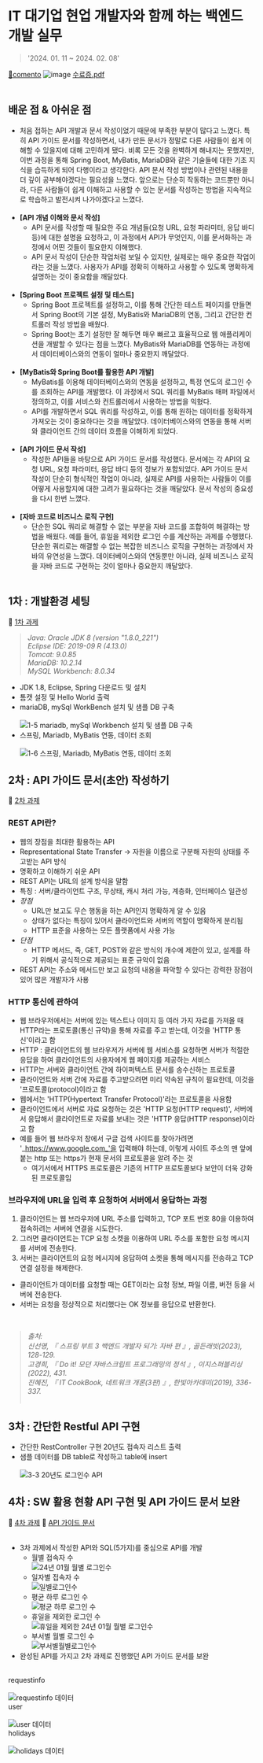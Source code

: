 # IT 대기업 현업 개발자와 함께 하는 백엔드 개발 실무
> '2024. 01. 11 ~ 2024. 02. 08'

[🔗comento](https://comento.kr/edu/learn/ITSW/SW%EA%B0%9C%EB%B0%9C-G601)
![image](https://github.com/user-attachments/assets/5261c768-d765-41c7-87f7-582a169fa8a8)
[수료증.pdf](https://github.com/user-attachments/files/16476971/default.pdf)
<br><br>
## 배운 점 & 아쉬운 점 
- 처음 접하는 API 개발과 문서 작성이었기 때문에 부족한 부분이 많다고 느꼈다. 특히 API 가이드 문서를 작성하면서, 내가 만든 문서가 정말로 다른 사람들이 쉽게 이해할 수 있을지에 대해 고민하게 됐다. 비록 모든 것을 완벽하게 해내지는 못했지만, 이번 과정을 통해 Spring Boot, MyBatis, MariaDB와 같은 기술들에 대한 기초 지식을 습득하게 되어 다행이라고 생각한다. API 문서 작성 방법이나 관련된 내용을 더 깊이 공부해야겠다는 필요성을 느꼈다. 앞으로는 단순히 작동하는 코드뿐만 아니라, 다른 사람들이 쉽게 이해하고 사용할 수 있는 문서를 작성하는 방법을 지속적으로 학습하고 발전시켜 나가야겠다고 느꼈다.<br><br>
- **[API 개념 이해와 문서 작성]**
  - API 문서를 작성할 때 필요한 주요 개념들(요청 URL, 요청 파라미터, 응답 바디 등)에 대한 설명을 요청하고, 이 과정에서 API가 무엇인지, 이를 문서화하는 과정에서 어떤 것들이 필요한지 이해했다.
  - API 문서 작성이 단순한 작업처럼 보일 수 있지만, 실제로는 매우 중요한 작업이라는 것을 느꼈다. 사용자가 API를 정확히 이해하고 사용할 수 있도록 명확하게 설명하는 것이 중요함을 깨달았다.<br><br>
- **[Spring Boot 프로젝트 설정 및 테스트]**
  - Spring Boot 프로젝트를 설정하고, 이를 통해 간단한 테스트 페이지를 만들면서 Spring Boot의 기본 설정, MyBatis와 MariaDB의 연동, 그리고 간단한 컨트롤러 작성 방법을 배웠다.
  - Spring Boot는 초기 설정만 잘 해두면 매우 빠르고 효율적으로 웹 애플리케이션을 개발할 수 있다는 점을 느꼈다. MyBatis와 MariaDB를 연동하는 과정에서 데이터베이스와의 연동이 얼마나 중요한지 깨달았다.<br><br>
- **[MyBatis와 Spring Boot를 활용한 API 개발]**
  - MyBatis를 이용해 데이터베이스와의 연동을 설정하고, 특정 연도의 로그인 수를 조회하는 API를 개발했다. 이 과정에서 SQL 쿼리를 MyBatis 매퍼 파일에서 정의하고, 이를 서비스와 컨트롤러에서 사용하는 방법을 익혔다.
  - API를 개발하면서 SQL 쿼리를 작성하고, 이를 통해 원하는 데이터를 정확하게 가져오는 것이 중요하다는 것을 깨달았다. 데이터베이스와의 연동을 통해 서버와 클라이언트 간의 데이터 흐름을 이해하게 되었다.<br><br>
- **[API 가이드 문서 작성]**
  - 작성한 API들을 바탕으로 API 가이드 문서를 작성했다. 문서에는 각 API의 요청 URL, 요청 파라미터, 응답 바디 등의 정보가 포함되었다. API 가이드 문서 작성이 단순히 형식적인 작업이 아니라, 실제로 API를 사용하는 사람들이 이를 어떻게 사용할지에 대한 고려가 필요하다는 것을 깨달았다. 문서 작성의 중요성을 다시 한번 느꼈다.<br><br>
- **[자바 코드로 비즈니스 로직 구현]**
    - 단순한 SQL 쿼리로 해결할 수 없는 부분을 자바 코드를 조합하여 해결하는 방법을 배웠다. 예를 들어, 휴일을 제외한 로그인 수를 계산하는 과제를 수행했다. 단순한 쿼리로는 해결할 수 없는 복잡한 비즈니스 로직을 구현하는 과정에서 자바의 유연성을 느꼈다. 데이터베이스와의 연동뿐만 아니라, 실제 비즈니스 로직을 자바 코드로 구현하는 것이 얼마나 중요한지 깨달았다.<br><br>
      
## 1차 : 개발환경 세팅
🔗 [1차 과제](https://github.com/k-r-1/api-backend-comento/tree/main/settingweb)
> _Java: Oracle JDK 8 (version "1.8.0_221")_ <br>
_Eclipse IDE: 2019-09 R (4.13.0)_ <br>
_Tomcat: 9.0.85_ <br>
_MariaDB: 10.2.14_ <br>
_MySQL Workbench: 8.0.34_ <br>

- JDK 1.8, Eclipse, Spring 다운로드 및 설치
- 톰캣 설정 및 Hello World 출력
- mariaDB, mySql WorkBench 설치 및 샘플 DB 구축<br></br>
![1-5 mariadb, mySql Workbench 설치 및 샘플 DB 구축](https://github.com/k-r-1/api-backend-comento/assets/83098949/403cd295-5eae-4b18-9890-082510e4fc42)
- 스프링, Mariadb, MyBatis 연동, 데이터 조회<br></br>
![1-6  스프링, Mariadb, MyBatis 연동, 데이터 조회](https://github.com/k-r-1/api-backend-comento/assets/83098949/80d9b3db-b16a-41a0-8c56-0f0cd87f0a70)

## 2차 : API 가이드 문서(초안) 작성하기
🔗 [2차 과제](https://github.com/k-r-1/api-backend-comento/blob/main/%5B2%EC%B0%A8%5D%20%EC%9D%B8%ED%84%B0%ED%8E%98%EC%9D%B4%EC%8A%A4%20%EA%B0%80%EC%9D%B4%EB%93%9C%20%EB%AC%B8%EC%84%9C%20%EC%9E%91%EC%84%B1.docx)
<br>
### REST API란?
- 웹의 장점을 최대한 활용하는 API
- Representational State Transfer -> 자원을 이름으로 구분해 자원의 상태를 주고받는 API 방식
- 명확하고 이해하기 쉬운 API
- REST API는 URL의 설계 방식을 말함
- 특징 : 서버/클라이언트 구조, 무상태, 캐시 처리 가능, 계층화, 인터페이스 일관성
- _장점_
  - URL만 보고도 무슨 행동을 하는 API인지 명확하게 알 수 있음
  - 상태가 없다는 특징이 있어서 클라이언트와 서버의 역할이 명확하게 분리됨
  - HTTP 표준을 사용하는 모든 플랫폼에서 사용 가능
- _단점_
  - HTTP 메서드, 즉, GET, POST와 같은 방식의 개수에 제한이 있고, 설계를 하기 위해서 공식적으로 제공되는 표준 규악이 없음
- REST API는 주소와 메서드만 보고 요청의 내용을 파악할 수 있다는 강력한 장점이 있어 많은 개발자가 사용 <br>

### HTTP 통신에 관하여
- 웹 브라우저에서는 서버에 있는 텍스트나 이미지 등 여러 가지 자료를 가져올 때 HTTP라는 프로토콜(통신 규약)을 통해 자료를 주고 받는데, 이것을 'HTTP 통신'이라고 함
- HTTP : 클라이언트의 웹 브라우저가 서버에 웹 서비스를 요청하면 서버가 적절한 응답을 하여 클라이언트의 사용자에게 웹 페이지를 제공하는 서비스
- HTTP는 서버와 클라이언트 간에 하이퍼텍스트 문서를 송수신하는 프로토콜
- 클라이언트와 서버 간에 자료를 주고받으려면 미리 약속된 규칙이 필요한데, 이것을 '프로토콜(protocol)이라고 함
- 웹에서는 'HTTP(Hypertext Transfer Protocol)'라는 프로토콜을 사용함
- 클라이언트에서 서버로 자료 요청하는 것은 'HTTP 요청(HTTP request)', 서버에서 응답해서 클라이언트로 자료를 보내는 것은 'HTTP 응답(HTTP response)이라고 함
- 예를 들어 웹 브라우저 창에서 구글 검색 사이트를 찾아가려면 '_https://www.google.com_'을 입력해야 하는데, 이렇게 사이트 주소의 맨 앞에 붙는 http 또는 https가 현재 문서의 프로토콜을 알려 주는 것
  - 여기서에서 HTTPS 프로토콜은 기존의 HTTP 프로토콜보다 보안이 더욱 강화된 프로토콜임 <br>

### 브라우저에 URL을 입력 후 요청하여 서버에서 응답하는 과정
1. 클라이언트는 웹 브라우저에 URL 주소를 입력하고, TCP 포트 번호 80을 이용하여 접속하려는 서버에 연결을 시도한다.
2. 그러면 클라이언트는 TCP 요청 소켓을 이용하여 URL 주소를 포함한 요청 메시지를 서버에 전송한다.
3. 서버는 클라이언트의 요청 메시지에 응답하여 소켓을 통해 메시지를 전송하고 TCP 연결 설정을 해제한다.
- 클라이언트가 데이터를 요청할 때는 GET이라는 요청 정보, 파일 이름, 버전 등을 서버에 전송한다.
- 서버는 요청을 정상적으로 처리했다는 OK 정보를 응답으로 반환한다.
<br>

> _출처:_ <br>
_신선영, 『 스프링 부트 3 백엔드 개발자 되기: 자바 편 』, 골든래빗(2023), 128-129._ <br>
_고경희, 『 Do it! 모던 자바스크립트 프로그래밍의 정석 』, 이지스퍼블리싱(2022), 431._ <br>
_진혜진, 『 IT CookBook, 네트워크 개론(3판) 』, 한빛아카데미(2019), 336-337._ <br><br>

## 3차 : 간단한 Restful API 구현
- 간단한 RestController 구현 20년도 접속자 리스트 출력
- 샘플 데이터를 DB table로 작성하고 table에 insert <br><br>
![3-3  20년도 로그인수 API](https://github.com/k-r-1/api-backend-comento/assets/83098949/49d76a06-44ee-436f-8adf-b967a1ca206f)

## 4차 : SW 활용 현황 API 구현 및 API 가이드 문서 보완
🔗 [4차 과제](https://github.com/k-r-1/api-backend-comento/tree/main/settingweb_boot)
🔗 [API 가이드 문서](https://github.com/k-r-1/api-backend-comento/blob/main/%5B4%EC%B0%A8%5D%20API%20%EA%B0%80%EC%9D%B4%EB%93%9C%20%EB%AC%B8%EC%84%9C.docx)
<br><br>
- 3차 과제에서 작성한 API와 SQL(5가지)를 중심으로 API를 개발 <br>
  - 월별 접속자 수 <br>
    ![24년 01월 월별 로그인수](https://github.com/k-r-1/api-backend-comento/assets/83098949/92756009-0625-4ef1-9f02-5a495bb0aad7)
  - 일자별 접속자 수 <br>
    ![일별로그인수](https://github.com/k-r-1/api-backend-comento/assets/83098949/54fd840a-89d8-428a-9d7c-bd9ceafeb947)
  - 평균 하루 로그인 수 <br>
    ![평균 하루 로그인 수](https://github.com/k-r-1/api-backend-comento/assets/83098949/84493d74-b486-433c-aca4-e21c160cbcb2)
  - 휴일을 제외한 로그인 수 <br>
    ![휴일을 제외한 24년 01월 월별 로그인수](https://github.com/k-r-1/api-backend-comento/assets/83098949/802fc304-8061-4448-b137-75e3d610abdd)
  - 부서별 월별 로그인 수 <br>
    ![부서별월별로그인수](https://github.com/k-r-1/api-backend-comento/assets/83098949/056a85a3-2348-4f9b-9014-a35bfe5518df)   
- 완성된 API를 가지고 2차 과제로 진행했던 API 가이드 문서를 보완 <br><br>

requestinfo <br><br>
![requestinfo 데이터](https://github.com/k-r-1/api-backend-comento/assets/83098949/a68f93b8-38b0-44dc-b377-80155766445f)
<br>
user <br><br>
![user 데이터](https://github.com/k-r-1/api-backend-comento/assets/83098949/3bf7de01-c226-4264-8ad2-31ab45c76fd4)
<br>
holidays <br><br>
![holidays 데이터](https://github.com/k-r-1/api-backend-comento/assets/83098949/17430d4b-9ad9-4fec-a6b7-2ac6d8519341)


